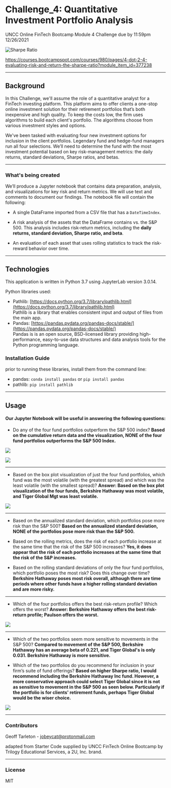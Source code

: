 # Challenge_4: Quantitative Investment Portfolio Analysis

UNCC Online FinTech Bootcamp Module 4 Challenge due by 11:59pm 12/26/2021

![Sharpe Ratio](Images/Sharpe_ratio_formula.png)

https://courses.bootcampspot.com/courses/980/pages/4-dot-2-4-evaluating-risk-and-return-the-sharpe-ratio?module_item_id=377238  

---

## Background

In this Challenge, we'll assume the role of a quantitative analyst for a FinTech investing platform. This platform aims to offer clients a one-stop online investment solution for their retirement portfolios that’s both inexpensive and high quality. To keep the costs low, the firm uses algorithms to build each client's portfolio. The algorithms choose from various investment styles and options.

We've been tasked with evaluating four new investment options for inclusion in the client portfolios. Legendary fund and hedge-fund managers run all four selections. We’ll need to determine the fund with the most investment potential based on key risk-management metrics: the daily returns, standard deviations, Sharpe ratios, and betas.

---

### What's being created

We’ll produce a Jupyter notebook that contains data preparation, analysis, and visualizations for key risk and return metrics. We will use text and comments to document our findings. The notebook file will contain the following:

 - A single DataFrame imported from a CSV file that has a `DateTimeIndex`.

 - A risk analysis of the assets that the DataFrame contains vs. the S&P 500. This analysis includes risk-return metrics, including the **daily returns, standard deviation, Sharpe ratio, and beta**.

 - An evaluation of each asset that uses rolling statistics to track the risk-reward behavior over time.

 ---

## Technologies

This application is written in Python 3.7 using JupyterLab version 3.0.14.

Python libraries used:
- Pathlib: [https://docs.python.org/3.7/library/pathlib.html](https://docs.python.org/3.7/library/pathlib.html)  
  Pathlib is a library that enables consistent input and output of files from the main app. 
 - Pandas: [https://pandas.pydata.org/pandas-docs/stable/](https://pandas.pydata.org/pandas-docs/stable/)  
 Pandas is is an open source, BSD-licensed library providing high-performance, easy-to-use data structures and data analysis tools for the Python programming language.

### Installation Guide

prior to running these libraries, install them from the command line:  
  - pandas: `conda install pandas` or `pip install pandas`  
  - pathlib: `pip install pathlib`
---

## Usage

#### Our Jupyter Notebook will be useful in answering the following questions:
  - Do any of the four fund portfolios outperform the S&P 500 index?
  **Based on the cumulative return data and the visualization, NONE of the four fund portfolios outperforms the S&P 500 Index.**
  
  ![](Images/Question_1_Cumulative_Returns_numbers.PNG)
  
  ![](Images/Question_1_Cumulative_Returns.PNG)
  
 ---
 - Based on the box plot visualization of just the four fund portfolios, which fund was the most volatile (with the greatest spread) and which was the least volatile (with the smallest spread)?
 **Answer:  Based on the box plot visualization of the four funds, Berkshire Hathaway was most volatile, and Tiger Global Mgt was least volatile.** 
 
 ![](Images/2_Fund_Box_Plots.PNG)
 
 ---
 - Based on the annualized standard deviation, which portfolios pose more risk than the S&P 500?
 **Based on the annualized standard deviation, NONE of the portfolios pose more risk than the S&P 500.**

 - Based on the rolling metrics, does the risk of each portfolio increase at the same time that the risk of the S&P 500 increases?
**Yes, it does appear that the risk of each portfolio increases at the same time that the risk of the S&P increases.**

 - Based on the rolling standard deviations of only the four fund portfolios, which portfolio poses the most risk? Does this change over time?
 **Berkshire Hathaway poses most risk overall, although there are time periods where other funds have a higher rolling standard deviation and are more risky.**
 
 ---
 
 - Which of the four portfolios offers the best risk-return profile? Which offers the worst?
 **Answer: Berkshire Hathaway offers the best risk-return profile; Paulson offers the worst.**
 
 ![](Images/Sharpe_Ratios.png)
 
 ---
 - Which of the two portfolios seem more sensitive to movements in the S&P 500?
 **Compared to movement of the S&P 500, Berkshire Hathaway has an average beta of 0.221, and Tiger Global's is only 0.031. Berkshire Hathaway is more sensitive.**

 - Which of the two portfolios do you recommend for inclusion in your firm’s suite of fund offerings?
 **Based on higher Sharpe ratio, I would recommend including the Berkshire Hathaway Inc fund. However, a more conservative approach could select Tiger Global since it is not as sensitive to movement in the S&P 500 as seen below. Particularly if the portfolio is for clients' retirement funds, perhaps Tiger Global would be the wiser choice.**
 
 ![](Images/beta_comparison.png)
 
---
### Contributors

Geoff Tarleton - jobeycat@protonmail.com

adapted from Starter Code supplied by UNCC FinTech Online Bootcamp by Trilogy Educational Services, a 2U, Inc. brand.

---

### License

MIT
